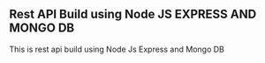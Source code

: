 ## Rest API Build using Node JS EXPRESS AND MONGO DB

This is rest api build using Node Js Express and Mongo DB
